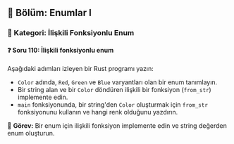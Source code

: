## 📘 Bölüm: Enumlar I  
### 🔹 Kategori: İlişkili Fonksiyonlu Enum  
#### ❓ Soru 110: İlişkili fonksiyonlu enum

Aşağıdaki adımları izleyen bir Rust programı yazın:

- `Color` adında, `Red`, `Green` ve `Blue` varyantları olan bir enum tanımlayın.
- Bir string alan ve bir `Color` döndüren ilişkili bir fonksiyon (`from_str`) implemente edin.
- `main` fonksiyonunda, bir string'den `Color` oluşturmak için `from_str` fonksiyonunu kullanın ve hangi renk olduğunu yazdırın.

🔧 **Görev:** Bir enum için ilişkili fonksiyon implemente edin ve string değerden enum oluşturun.
